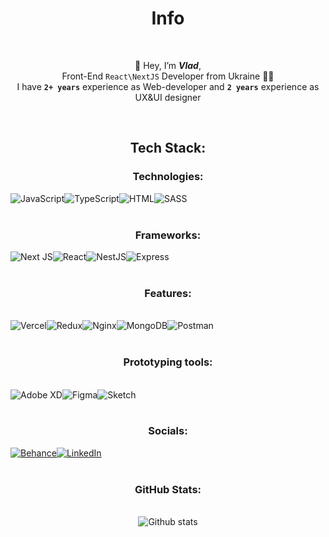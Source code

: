 <body>
  <h1 align="center">
    Info
  </h1>
  <br />
  <p align="center">
    👋 Hey, I’m <b><i>Vlad</i></b>,
    <br />
    Front-End <code>React\NextJS</code> Developer from Ukraine 💙💛
    <br />
    I have <code><b>2+ years</b></code> experience as Web-developer and <code><b>2 years</b></code> experience as UX&UI
    designer
  </p>
  <br />

  <h2 align="center">
    Tech Stack:
  </h2>
  <h3 align="center">Technologies:</h3>
  <div style="display: flex;" align="center">
    <img alt="JavaScript"
      src="https://img.shields.io/badge/javascript-%23323330.svg?style=flat&logo=javascript&logoColor=%23F7DF1E" />
    <img alt="TypeScript"
      src="https://img.shields.io/badge/typescript-%23007ACC.svg?style=flat&logo=typescript&logoColor=white" />
    <img src="https://img.shields.io/badge/html5-%23E34F26.svg?style=flat&logo=html5&logoColor=white" alt="HTML" />
    <img src="https://img.shields.io/badge/SASS-hotpink.svg?style=flat&logo=SASS&logoColor=white" alt="SASS" />
  </div>
  <br />

  <h3 align="center">Frameworks:</h3>
  <div style="display: flex;" align="center">
    <img src="https://img.shields.io/badge/Next-black?style=flat&logo=next.js&logoColor=white " alt="Next JS" />
    <img src="https://img.shields.io/badge/react-%2320232a.svg?style=flat&logo=react&logoColor=%2361DAFB" alt="React" />
    <img src="https://img.shields.io/badge/nestjs-%23E0234E.svg?style=flat&logo=nestjs&logoColor=white" alt="NestJS" />
    <img src="https://img.shields.io/badge/express.js-%23404d59.svg?style=flat&logo=express&logoColor=%2361DAFB"
      alt="Express" />
  </div>
  <br />

  <h3 align="center"> Features:</h3>
  <br />
  <div style="display: flex;" align="center">
    <img src="https://img.shields.io/badge/vercel-%23000000.svg?style=flat&logo=vercel&logoColor=white" alt="Vercel" />
    <img src="https://img.shields.io/badge/redux-%23593d88.svg?style=flat&logo=redux&logoColor=white" alt="Redux" />
    <img src="https://img.shields.io/badge/nginx-%23009639.svg?style=flat&logo=nginx&logoColor=white" alt="Nginx" />
    <img src="https://img.shields.io/badge/MongoDB-%234ea94b.svg?style=flat&logo=mongodb&logoColor=white"
      alt="MongoDB" />
    <img src="https://img.shields.io/badge/Postman-FF6C37?style=flat&logo=postman&logoColor=white" alt="Postman" />
  </div>
  <br />

  <h3 align="center"> Prototyping tools:</h3>
  <br />
  <div style="display: flex;" align="center">
    <img src="https://img.shields.io/badge/Adobe%20XD-470137?style=flat&logo=Adobe%20XD&logoColor=#FF61F6"
      alt="Adobe XD" />
    <img src="https://img.shields.io/badge/figma-%23F24E1E.svg?style=flat&logo=figma&logoColor=white" alt="Figma" />
    <img src="https://img.shields.io/badge/Sketch-FFB387?style=flat&logo=sketch&logoColor=black" alt="Sketch" />
  </div>
  <br />

  <h3 align="center"> Socials:</h3>
  <div style="display: flex;" align="center">
    <a href="https://behance.net/vlad-rey">
      <img src="https://img.shields.io/badge/Behance-1769ff?logo=behance&logoColor=white)](https://behance.net/vlad-rey"
        alt="Behance" />
    </a>
    <a href="https://linkedin.com/in/vlad-rey">
      <img src="https://img.shields.io/badge/LinkedIn-%230077B5.svg?logo=linkedin&logoColor=white" alt="LinkedIn" />
    </a>
  </div>
  <br />

  <h3 align="center"> GitHub Stats:</h3>
  <br />
  <div align="center">
    <img src="https://github-readme-streak-stats.herokuapp.com/?user=vlad-rey&theme=dark&hide_border=false"
      alt="Github stats" />
  </div>

</body>
